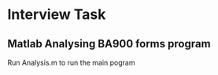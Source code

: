 # Interview Task

 Matlab Analysing BA900 forms program
-----------
Run Analysis.m to run the main pogram
